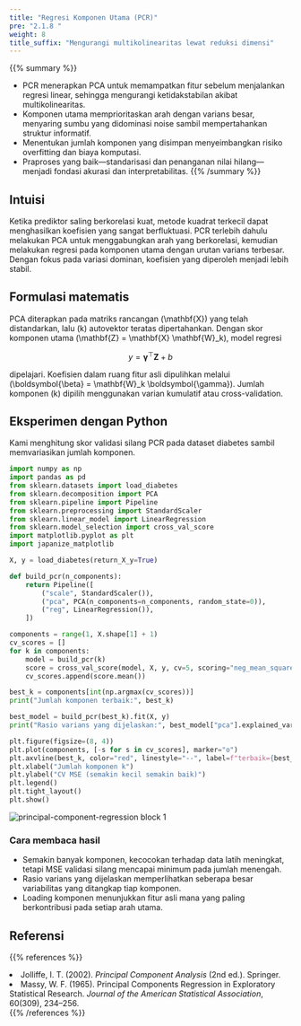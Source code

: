 ```yaml
---
title: "Regresi Komponen Utama (PCR)"
pre: "2.1.8 "
weight: 8
title_suffix: "Mengurangi multikolinearitas lewat reduksi dimensi"
---
```


{{% summary %}}
- PCR menerapkan PCA untuk memampatkan fitur sebelum menjalankan regresi linear, sehingga mengurangi ketidakstabilan akibat multikolinearitas.
- Komponen utama memprioritaskan arah dengan varians besar, menyaring sumbu yang didominasi noise sambil mempertahankan struktur informatif.
- Menentukan jumlah komponen yang disimpan menyeimbangkan risiko overfitting dan biaya komputasi.
- Praproses yang baik—standarisasi dan penanganan nilai hilang—menjadi fondasi akurasi dan interpretabilitas.
{{% /summary %}}

## Intuisi
Ketika prediktor saling berkorelasi kuat, metode kuadrat terkecil dapat menghasilkan koefisien yang sangat berfluktuasi. PCR terlebih dahulu melakukan PCA untuk menggabungkan arah yang berkorelasi, kemudian melakukan regresi pada komponen utama dengan urutan varians terbesar. Dengan fokus pada variasi dominan, koefisien yang diperoleh menjadi lebih stabil.

## Formulasi matematis
PCA diterapkan pada matriks rancangan \(\mathbf{X}\) yang telah distandarkan, lalu \(k\) autovektor teratas dipertahankan. Dengan skor komponen utama \(\mathbf{Z} = \mathbf{X} \mathbf{W}_k\), model regresi

$$
y = \boldsymbol{\gamma}^\top \mathbf{Z} + b
$$

dipelajari. Koefisien dalam ruang fitur asli dipulihkan melalui \(\boldsymbol{\beta} = \mathbf{W}_k \boldsymbol{\gamma}\). Jumlah komponen \(k\) dipilih menggunakan varian kumulatif atau cross-validation.

## Eksperimen dengan Python
Kami menghitung skor validasi silang PCR pada dataset diabetes sambil memvariasikan jumlah komponen.

```python
import numpy as np
import pandas as pd
from sklearn.datasets import load_diabetes
from sklearn.decomposition import PCA
from sklearn.pipeline import Pipeline
from sklearn.preprocessing import StandardScaler
from sklearn.linear_model import LinearRegression
from sklearn.model_selection import cross_val_score
import matplotlib.pyplot as plt
import japanize_matplotlib

X, y = load_diabetes(return_X_y=True)

def build_pcr(n_components):
    return Pipeline([
        ("scale", StandardScaler()),
        ("pca", PCA(n_components=n_components, random_state=0)),
        ("reg", LinearRegression()),
    ])

components = range(1, X.shape[1] + 1)
cv_scores = []
for k in components:
    model = build_pcr(k)
    score = cross_val_score(model, X, y, cv=5, scoring="neg_mean_squared_error")
    cv_scores.append(score.mean())

best_k = components[int(np.argmax(cv_scores))]
print("Jumlah komponen terbaik:", best_k)

best_model = build_pcr(best_k).fit(X, y)
print("Rasio varians yang dijelaskan:", best_model["pca"].explained_variance_ratio_)

plt.figure(figsize=(8, 4))
plt.plot(components, [-s for s in cv_scores], marker="o")
plt.axvline(best_k, color="red", linestyle="--", label=f"terbaik={best_k}")
plt.xlabel("Jumlah komponen k")
plt.ylabel("CV MSE (semakin kecil semakin baik)")
plt.legend()
plt.tight_layout()
plt.show()
```

![principal-component-regression block 1](/images/basic/regression/principal-component-regression_block01_id.png)

### Cara membaca hasil
- Semakin banyak komponen, kecocokan terhadap data latih meningkat, tetapi MSE validasi silang mencapai minimum pada jumlah menengah.
- Rasio varians yang dijelaskan memperlihatkan seberapa besar variabilitas yang ditangkap tiap komponen.
- Loading komponen menunjukkan fitur asli mana yang paling berkontribusi pada setiap arah utama.

## Referensi
{{% references %}}
<li>Jolliffe, I. T. (2002). <i>Principal Component Analysis</i> (2nd ed.). Springer.</li>
<li>Massy, W. F. (1965). Principal Components Regression in Exploratory Statistical Research. <i>Journal of the American Statistical Association</i>, 60(309), 234–256.</li>
{{% /references %}}
